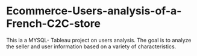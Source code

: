 # Ecommerce-Users-analysis-of-a-French-C2C-store
This ia a MYSQL- Tableau project on users analysis. The goal is to analyze the seller and user information based on a variety of characteristics.
